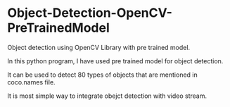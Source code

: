 # Object-Detection-OpenCV-PreTrainedModel

Object detection using OpenCV Library with pre trained model.

In this python program, I have used pre trained model for object detection. 

It can be used to detect 80 types of objects that are mentioned in coco.names file. 

It is most simple way to integrate obejct detection with video stream.
